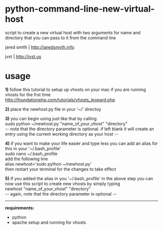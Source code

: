 python-command-line-new-virtual-host
====================================

script to create a new virtual host with two arguments for name and directory that you can pass to it from the command line  

jared smith | http://jaredsmyth.info

jvst | http://jvst.us

usage
======

**1)** follow this tutorial to setup up vhosts on your mac if you are running vhosts for the frst time
http://foundationphp.com/tutorials/vhosts_leopard.php

**2)** place the newhost.py file in your '~/' directoy

**3)** you can begin using just like that by calling   
    sudo python ~/newhost.py "name_of_your_vhost" "directory"  
-- note that the directory parameter is optional.  if left blank it will create an entry using the current working directory as your host --  

**4)** if you want to make your life easier and type less you can add an alias for this in your '~/.bash_profile'  
    sudo nano ~/.bash_profile  
add the following line  
    alias newhost='sudo python ~/newhost.py'    
then restart your terminal for the changes to take effect  

**5)** if you added the alias in you '~/.bash_profile' in the above step you can now use this script to create new vhosts by simply typing  
    newhost "name_of_your_vhost" "directory"  
-- again, note that the directory parameter is optional --  

----------------------------------------

**requirements:**
- python
- apache setup and running for vhosts
